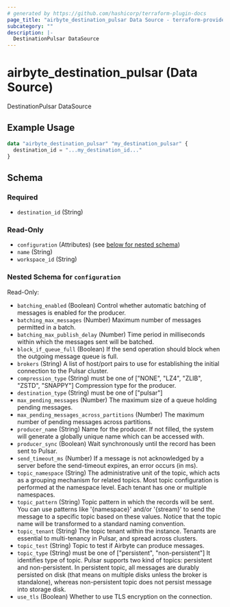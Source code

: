 ```yaml
---
# generated by https://github.com/hashicorp/terraform-plugin-docs
page_title: "airbyte_destination_pulsar Data Source - terraform-provider-airbyte"
subcategory: ""
description: |-
  DestinationPulsar DataSource
---
```


# airbyte_destination_pulsar (Data Source)

DestinationPulsar DataSource

## Example Usage

```terraform
data "airbyte_destination_pulsar" "my_destination_pulsar" {
  destination_id = "...my_destination_id..."
}
```

<!-- schema generated by tfplugindocs -->
## Schema

### Required

- `destination_id` (String)

### Read-Only

- `configuration` (Attributes) (see [below for nested schema](#nestedatt--configuration))
- `name` (String)
- `workspace_id` (String)

<a id="nestedatt--configuration"></a>
### Nested Schema for `configuration`

Read-Only:

- `batching_enabled` (Boolean) Control whether automatic batching of messages is enabled for the producer.
- `batching_max_messages` (Number) Maximum number of messages permitted in a batch.
- `batching_max_publish_delay` (Number) Time period in milliseconds within which the messages sent will be batched.
- `block_if_queue_full` (Boolean) If the send operation should block when the outgoing message queue is full.
- `brokers` (String) A list of host/port pairs to use for establishing the initial connection to the Pulsar cluster.
- `compression_type` (String) must be one of ["NONE", "LZ4", "ZLIB", "ZSTD", "SNAPPY"]
Compression type for the producer.
- `destination_type` (String) must be one of ["pulsar"]
- `max_pending_messages` (Number) The maximum size of a queue holding pending messages.
- `max_pending_messages_across_partitions` (Number) The maximum number of pending messages across partitions.
- `producer_name` (String) Name for the producer. If not filled, the system will generate a globally unique name which can be accessed with.
- `producer_sync` (Boolean) Wait synchronously until the record has been sent to Pulsar.
- `send_timeout_ms` (Number) If a message is not acknowledged by a server before the send-timeout expires, an error occurs (in ms).
- `topic_namespace` (String) The administrative unit of the topic, which acts as a grouping mechanism for related topics. Most topic configuration is performed at the namespace level. Each tenant has one or multiple namespaces.
- `topic_pattern` (String) Topic pattern in which the records will be sent. You can use patterns like '{namespace}' and/or '{stream}' to send the message to a specific topic based on these values. Notice that the topic name will be transformed to a standard naming convention.
- `topic_tenant` (String) The topic tenant within the instance. Tenants are essential to multi-tenancy in Pulsar, and spread across clusters.
- `topic_test` (String) Topic to test if Airbyte can produce messages.
- `topic_type` (String) must be one of ["persistent", "non-persistent"]
It identifies type of topic. Pulsar supports two kind of topics: persistent and non-persistent. In persistent topic, all messages are durably persisted on disk (that means on multiple disks unless the broker is standalone), whereas non-persistent topic does not persist message into storage disk.
- `use_tls` (Boolean) Whether to use TLS encryption on the connection.


